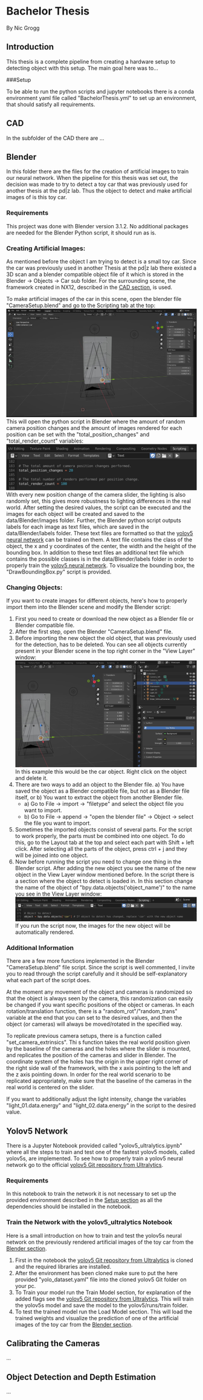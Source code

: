 # Bachelor Thesis
By Nic Grogg

## Introduction

This thesis is a complete pipeline from creating a hardware setup to detecting object with this setup. The main goal here was to...

###Setup

To be able to run the python scripts and jupyter notebooks there is a conda environment yaml file called "BachelorThesis.yml" to set up an environment, that should satisfy all requirements.

## CAD

In the subfolder of the CAD there are ...

## Blender

In this folder there are the files for the creation of artificial images to train our neural network. When the pipeline for this thesis was set out, the decision was made to try to detect a toy car that was previously used for another thesis at the pd|z lab. Thus the object to detect and make artificial images of is this toy car.

### Requirements

This project was done with Blender version 3.1.2. No additional packages are needed for the Blender Python script, it should run as is.

### Creating Artificial Images:

As mentioned before the object I am trying to detect is a small toy car. Since the car was previously used in another Thesis at the pd|z lab there existed a 3D scan and a blender compatible object file of it which is stored in the Blender -> Objects -> Car sub folder. For the surrounding scene, the framework created in NX12, described in the [CAD section](#cad), is used.

To make artificial images of the car in this scene, open the blender file "CameraSetup.blend" and go to the Scripting tab at the top: ![Blender_ScriptingTab](data/readme/Blender/ScriptingTab.jpg) This will open the python script in Blender where the amount of random camera position changes and the amount of images rendered for each position can be set with the "total_position_changes" and "total_render_count" variables: ![Blender_ChangesCount](data/readme/Blender/ChangesCount.jpg) With every new position change of the camera slider, the lighting is also randomly set, this gives more robustness to lighting differences in the real world. After setting the desired values, the script can be executed and the images for each object will be created and saved to the data/Blender/images folder. Further, the Blender python script outputs labels for each image as text files, which are saved in the data/Blender/labels folder. These text files are formatted so that the [yolov5 neural network](https://github.com/ultralytics/yolov5) can be trained on them. A text file contains the class of the object, the x and y coordinates of the center, the width and the height of the bounding box. In addition to these text files an additional text file which contains the possible classes is in the data/Blender/labels folder in order to properly train the [yolov5 neural network](https://github.com/ultralytics/yolov5). To visualize the bounding box, the "DrawBoundingBox.py" script is provided.

### Changing Objects:

If you want to create images for different objects, here's how to properly import them into the Blender scene and modify the Blender script:

1. First you need to create or download the new object as a Blender file or Blender compatible file.
2. After the first step, open the Blender "CameraSetup.blend" file.
3. Before importing the new object the old object, that was previously used for the detection, has to be deleted. You can see all objects currently present in your Blender scene in the top right corner in the "View Layer" window: ![Blender_ViewLayerWindow](data/readme/Blender/ViewLayerWindow.jpg) In this example this would be the car object. Right click on the object and delete it.
4. There are two ways to add an object to the Blender file. a) You have saved the object as a Blender compatible file, but not as a Blender file itself, or b) You want to extract the object from another Blender file.
   - a) Go to File -> import -> "filetype" and select the object file you want to import.
   - b) Go to File -> append -> "open the blender file" -> Object -> select the file you want to import.
5. Sometimes the imported objects consist of several parts. For the script to work properly, the parts must be combined into one object. To do this, go to the Layout tab at the top and select each part with Shift + left click. After selecting all the parts of the object, press ctrl + j and they will be joined into one object.
6. Now before running the script you need to change one thing in the Blender script. After adding the new object you see the name of the new object in the View Layer window mentioned before. In the script there is a section where the object to detect is loaded in. In this section change the name of the object of "bpy.data.objects('object_name')" to the name you see in the View Layer window: ![Blender_NameNewObject](data/readme/Blender/NameNewObject.jpg) If you run the script now, the images for the new object will be automatically rendered.

### Additional Information

There are a few more functions implemented in the Blender "CameraSetup.blend" file script. Since the script is well commented, I invite you to read through the script carefully and it should be self-explanatory what each part of the script does.

At the moment any movement of the object and cameras is randomized so that the object is always seen by the camera, this randomization can easily be changed if you want specific positions of the object or cameras. In each rotation/translation function, there is a "random_rot"/"random_trans" variable at the end that you can set to the desired values, and then the object (or cameras) will always be moved/rotated in the specified way.

To replicate previous camera setups, there is a function called "set_camera_extrinsics". Thi s function takes the real world position given by the baseline of the cameras and the holes where the slider is mounted, and replicates the position of the cameras and slider in Blender. The coordinate system of the holes has the origin in the upper right corner of the right side wall of the framework, with the x axis pointing to the left and the z axis pointing down. In order for the real world scenario to be replicated appropriately, make sure that the baseline of the cameras in the real world is centered on the slider.

If you want to additionally adjust the light intensity, change the variables "light_01.data.energy" and "light_02.data.energy" in the script to the desired value.

## Yolov5 Network

There is a Jupyter Notebook provided called "yolov5_ultralytics.ipynb" where all the steps to train and test one of the fastest yolov5 models, called yolov5s, are implemented. To see how to properly train a yolov5 neural network go to the official [yolov5 Git repository from Ultralytics](https://github.com/ultralytics/yolov5).

### Requirements
In this notebook to train the network it is not necessary to set up the provided environment described in the [Setup section](#setup) as all the dependencies should be installed in the notebook.

### Train the Network with the yolov5_ultralytics Notebook

Here is a small introduction on how to train and test the yolov5s neural network on the previously rendered artificial images of the toy car from the [Blender section](#blender).

1. First in the notebook the [yolov5 Git repository from Ultralytics](https://github.com/ultralytics/yolov5) is cloned and the required libraries are installed.
2. After the environment has been cloned make sure to put the here provided "yolo_dataset.yaml" file into the cloned yolov5 Git folder on your pc.
3. To Train your model run the Train Model section, for explanation of the added flags see the [yolov5 Git repository from Ultralytics](https://github.com/ultralytics/yolov5). This will train the yolov5s model and save the model to the yolov5/runs/train folder.
4. To test the trained model run the Load Model section. This will load the trained weights and visualize the prediction of one of the artificial images of the toy car from the [Blender section](#blender).

## Calibrating the Cameras

...

## Object Detection and Depth Estimation

...
